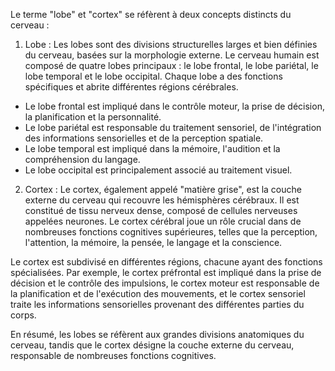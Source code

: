 Le terme "lobe" et "cortex" se réfèrent à deux concepts distincts du cerveau :

1. Lobe : Les lobes sont des divisions structurelles larges et bien définies du cerveau, basées sur la morphologie externe. Le cerveau humain est composé de quatre lobes principaux : le lobe frontal, le lobe pariétal, le lobe temporal et le lobe occipital. Chaque lobe a des fonctions spécifiques et abrite différentes régions cérébrales.

- Le lobe frontal est impliqué dans le contrôle moteur, la prise de décision, la planification et la personnalité.
- Le lobe pariétal est responsable du traitement sensoriel, de l'intégration des informations sensorielles et de la perception spatiale.
- Le lobe temporal est impliqué dans la mémoire, l'audition et la compréhension du langage.
- Le lobe occipital est principalement associé au traitement visuel.

2. Cortex : Le cortex, également appelé "matière grise", est la couche externe du cerveau qui recouvre les hémisphères cérébraux. Il est constitué de tissu nerveux dense, composé de cellules nerveuses appelées neurones. Le cortex cérébral joue un rôle crucial dans de nombreuses fonctions cognitives supérieures, telles que la perception, l'attention, la mémoire, la pensée, le langage et la conscience.

Le cortex est subdivisé en différentes régions, chacune ayant des fonctions spécialisées. Par exemple, le cortex préfrontal est impliqué dans la prise de décision et le contrôle des impulsions, le cortex moteur est responsable de la planification et de l'exécution des mouvements, et le cortex sensoriel traite les informations sensorielles provenant des différentes parties du corps.

En résumé, les lobes se réfèrent aux grandes divisions anatomiques du cerveau, tandis que le cortex désigne la couche externe du cerveau, responsable de nombreuses fonctions cognitives.